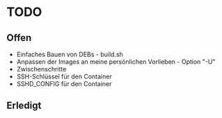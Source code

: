 TODO
====

Offen
-----

- Einfaches Bauen von DEBs - build.sh
- Anpassen der Images an meine persönlichen Vorlieben - Option "-U"
- Zwischenschritte
- SSH-Schlüssel für den Container
- SSHD_CONFIG für den Container

Erledigt
--------
